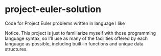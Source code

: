 # project-euler-solution
Code for Project Euler problems written in language I like

Notice. This project is just to familiarize myself with those programming language syntax,
so I'll use as many of the facilities offered by each language as possible,
including built-in functions and unique data structures.
